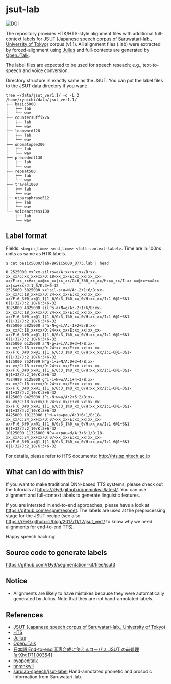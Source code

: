 # jsut-lab

[![DOI](https://zenodo.org/badge/211091946.svg)](https://zenodo.org/badge/latestdoi/211091946)

The repository provides HTK/HTS-style alignment files with additional full-context labels for [JSUT (Japanese speech corpus of Saruwatari-lab., University of Tokyo)](https://sites.google.com/site/shinnosuketakamichi/publication/jsut) corpus (v1.1). All alignment files (.lab) were extracted by forced-alignment using [Julius](https://github.com/julius-speech/julius) and full-contexts are generated by [OpenJTalk](http://open-jtalk.sp.nitech.ac.jp/).

The label files are expected to be used for speech reseach; e.g., text-to-speech and voice conversion.

Directory structure is exactly same as the JSUT. You can put the label files to the JSUT data directory if you want:

```
tree ~/data/jsut_ver1.1/ -d -L 2
/home/ryuichi/data/jsut_ver1.1/
├── basic5000
│   ├── lab
│   └── wav
├── countersuffix26
│   ├── lab
│   └── wav
├── loanword128
│   ├── lab
│   └── wav
├── onomatopee300
│   ├── lab
│   └── wav
├── precedent130
│   ├── lab
│   └── wav
├── repeat500
│   ├── lab
│   └── wav
├── travel1000
│   ├── lab
│   └── wav
├── utparaphrase512
│   ├── lab
│   └── wav
└── voiceactress100
    ├── lab
    └── wav
```

## Label format

Fields: `<begin_time> <end_time> <full-context-label>`. Time are in 100ns units as same as HTK labels.

```
$ cat basic5000/lab/BASIC5000_0773.lab | head
 
0 2525000 xx^xx-sil+s=a/A:xx+xx+xx/B:xx-xx_xx/C:xx_xx+xx/D:18+xx_xx/E:xx_xx!xx_xx-xx/F:xx_xx#xx_xx@xx_xx|xx_xx/G:6_3%0_xx_xx/H:xx_xx/I:xx-xx@xx+xx&xx-xx|xx+xx/J:1_6/K:3+6-32
2525000 3825000 xx^sil-s+a=N/A:-2+1+6/B:xx-xx_xx/C:18_xx+xx/D:24+xx_xx/E:xx_xx!xx_xx-xx/F:6_3#0_xx@1_1|1_6/G:3_1%0_xx_0/H:xx_xx/I:1-6@1+3&1-6|1+32/J:2_10/K:3+6-32
3825000 4825000 sil^s-a+N=g/A:-2+1+6/B:xx-xx_xx/C:18_xx+xx/D:24+xx_xx/E:xx_xx!xx_xx-xx/F:6_3#0_xx@1_1|1_6/G:3_1%0_xx_0/H:xx_xx/I:1-6@1+3&1-6|1+32/J:2_10/K:3+6-32
4825000 5825000 s^a-N+g=i/A:-1+2+5/B:xx-xx_xx/C:18_xx+xx/D:24+xx_xx/E:xx_xx!xx_xx-xx/F:6_3#0_xx@1_1|1_6/G:3_1%0_xx_0/H:xx_xx/I:1-6@1+3&1-6|1+32/J:2_10/K:3+6-32
5825000 6125000 a^N-g+i=i/A:0+3+4/B:xx-xx_xx/C:18_xx+xx/D:24+xx_xx/E:xx_xx!xx_xx-xx/F:6_3#0_xx@1_1|1_6/G:3_1%0_xx_0/H:xx_xx/I:1-6@1+3&1-6|1+32/J:2_10/K:3+6-32
6125000 7524999 N^g-i+i=N/A:0+3+4/B:xx-xx_xx/C:18_xx+xx/D:24+xx_xx/E:xx_xx!xx_xx-xx/F:6_3#0_xx@1_1|1_6/G:3_1%0_xx_0/H:xx_xx/I:1-6@1+3&1-6|1+32/J:2_10/K:3+6-32
7524999 8125000 g^i-i+N=w/A:1+4+3/B:xx-xx_xx/C:18_xx+xx/D:24+xx_xx/E:xx_xx!xx_xx-xx/F:6_3#0_xx@1_1|1_6/G:3_1%0_xx_0/H:xx_xx/I:1-6@1+3&1-6|1+32/J:2_10/K:3+6-32
8125000 8425000 i^i-N+w=a/A:2+5+2/B:xx-xx_xx/C:18_xx+xx/D:24+xx_xx/E:xx_xx!xx_xx-xx/F:6_3#0_xx@1_1|1_6/G:3_1%0_xx_0/H:xx_xx/I:1-6@1+3&1-6|1+32/J:2_10/K:3+6-32
8425000 10125000 i^N-w+a=pau/A:3+6+1/B:18-xx_xx/C:24_xx+xx/D:07+xx_xx/E:xx_xx!xx_xx-xx/F:6_3#0_xx@1_1|1_6/G:3_1%0_xx_0/H:xx_xx/I:1-6@1+3&1-6|1+32/J:2_10/K:3+6-32
10125000 11325000 N^w-a+pau=d/A:3+6+1/B:18-xx_xx/C:24_xx+xx/D:07+xx_xx/E:xx_xx!xx_xx-xx/F:6_3#0_xx@1_1|1_6/G:3_1%0_xx_0/H:xx_xx/I:1-6@1+3&1-6|1+32/J:2_10/K:3+6-32
```

For details, please refer to HTS documents: http://hts.sp.nitech.ac.jp

## What can I do with this?

If you want to make traditional DNN-based TTS systems, please check out the tutorials at https://r9y9.github.io/nnmnkwii/latest/. You can use alignment and full-context labels to generate linguistic features.

If you are intersted in end-to-end approaches, please have a look at https://github.com/espnet/espnet. The labels are used at the preprocessing stage for the JSUT recipe (see also https://r9y9.github.io/blog/2017/11/12/jsut_ver1/ to know why we need alignments for end-to-end TTS).

Happy speech hacking! 

## Source code to generate labels

https://github.com/r9y9/segmentation-kit/tree/jsut3

## Notice

- Alignments are likely to have mistakes because they were automatically generated by Julius. Note that they are not hand-annotated labels.

## References

- [JSUT (Japanese speech corpus of Saruwatari-lab., University of Tokyo)](https://sites.google.com/site/shinnosuketakamichi/publication/jsut)
- [HTS](http://hts.sp.nitech.ac.jp)
- [Julius](https://github.com/julius-speech/julius)
- [OpenJTalk](http://open-jtalk.sp.nitech.ac.jp/)
- [日本語 End-to-end 音声合成に使えるコーパス JSUT の前処理 [arXiv:1711.00354]](https://r9y9.github.io/blog/2017/11/12/jsut_ver1/)
- [pyopenjtalk](https://github.com/r9y9/pyopenjtalk)
- [nnmnkwii](https://github.com/r9y9/nnmnkwii)
- [sarulab-speech/jsut-label](https://github.com/sarulab-speech/jsut-label) Hand-annotated phonetic and prosodic information from Saruwatari-lab.
